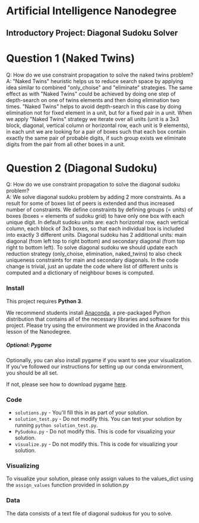 # Artificial Intelligence Nanodegree
## Introductory Project: Diagonal Sudoku Solver

# Question 1 (Naked Twins)
Q: How do we use constraint propagation to solve the naked twins problem?  
A: "Naked Twins" heuristic helps us to reduce search space by applying idea similar to combined
   "only_choise" and "eliminate" strategies. The same effect as with "Naked Twins" could be achieved
   by doing one step of depth-search on one of twins elements and then doing elimination two times.
   "Naked Twins" helps to avoid depth-search in this case by doing elimination not for fixed element in a unit,
   but for a fixed pair in a unit. When we apply "Naked Twins" strategy we iterate over all units (unit is a 3x3
   block, diagonal, vertical column or horizontal row, each unit is 9 elements), in each unit we are
   looking for a pair of boxes such that each box contain exactly the same pair of probable digits, if
   such group exists we eliminate digits from the pair from all other boxes in a unit.

# Question 2 (Diagonal Sudoku)
Q: How do we use constraint propagation to solve the diagonal sudoku problem?  
A: We solve diagonal sudoku problem by adding 2 more constraints. As a result for some of boxes
   list of peers is extended and thus increased number of constraints. We define constraints by
   defining groups (= units) of boxes (boxes = elements of sudoku grid) to have only one box
   with each unique digit. In default sudoku units are: each horizontal row, each vertical column, each
   block of 3x3 boxes, so that each individual box is included into exactly 3 different units. Diagonal
   sudoku has 2 additional units: main diagonal (from left top to right bottom) and secondary diagonal
   (from top right to bottom left). To solve diagonal sudoku we should update each reduction strategy
   (only_choise, elimination, naked_twins) to also check uniqueness constraints for main and secondary
   diagonals. In the code change is trivial, just an update the code where list of different units is computed
   and a dictionary of neighbour boxes is computed.

### Install

This project requires **Python 3**.

We recommend students install [Anaconda](https://www.continuum.io/downloads), a pre-packaged Python distribution that contains all of the necessary libraries and software for this project. 
Please try using the environment we provided in the Anaconda lesson of the Nanodegree.

##### Optional: Pygame

Optionally, you can also install pygame if you want to see your visualization. If you've followed our instructions for setting up our conda environment, you should be all set.

If not, please see how to download pygame [here](http://www.pygame.org/download.shtml).

### Code

* `solutions.py` - You'll fill this in as part of your solution.
* `solution_test.py` - Do not modify this. You can test your solution by running `python solution_test.py`.
* `PySudoku.py` - Do not modify this. This is code for visualizing your solution.
* `visualize.py` - Do not modify this. This is code for visualizing your solution.

### Visualizing

To visualize your solution, please only assign values to the values_dict using the ```assign_values``` function provided in solution.py

### Data

The data consists of a text file of diagonal sudokus for you to solve.